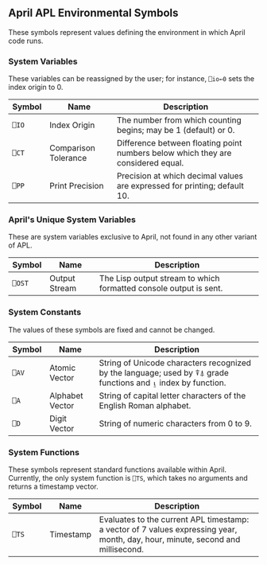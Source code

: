 <!-- TITLE/ -->

## April APL Environmental Symbols

<!-- /TITLE -->

These symbols represent values defining the environment in which April code runs.

### System Variables

These variables can be reassigned by the user; for instance, `⎕io←0` sets the index origin to 0.

|Symbol|Name                |Description|
|------|--------------------|-----------|
|`⎕IO` |Index Origin        |The number from which counting begins; may be 1 (default) or 0.|
|`⎕CT` |Comparison Tolerance|Difference between floating point numbers below which they are considered equal.|
|`⎕PP` |Print Precision     |Precision at which decimal values are expressed for printing; default 10.|

### April's Unique System Variables

These are system variables exclusive to April, not found in any other variant of APL.

|Symbol|Name             |Description|
|------|-----------------|-----------|
|`⎕OST`|Output Stream    |The Lisp output stream to which formatted console output is sent.|

### System Constants

The values of these symbols are fixed and cannot be changed.

|Symbol|Name             |Description|
|------|-----------------|-----------|
|`⎕AV` |Atomic Vector    |String of Unicode characters recognized by the language; used by ⍒⍋ grade functions and ⍸ index by function.|
|`⎕A`  |Alphabet Vector  |String of capital letter characters of the English Roman alphabet.|
|`⎕D`  |Digit Vector     |String of numeric characters from 0 to 9.|

### System Functions

These symbols represent standard functions available within April. Currently, the only system function is `⎕TS`, which takes no arguments and returns a timestamp vector.

|Symbol|Name             |Description|
|------|-----------------|-----------|
|`⎕TS` |Timestamp        |Evaluates to the current APL timestamp: a vector of 7 values expressing year, month, day, hour, minute, second and millisecond.|
